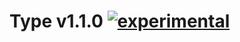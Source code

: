 
# Type v1.1.0 [![experimental](https://img.shields.io/badge/stability-experimental-FF9F2A.svg?style=flat)](https://nodejs.org/api/documentation.html#documentation_stability_index)
